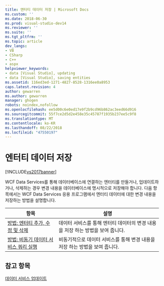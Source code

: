 ```yaml
---
title: 엔터티 데이터 저장 | Microsoft Docs
ms.custom: ''
ms.date: 2018-06-30
ms.prod: visual-studio-dev14
ms.reviewer: ''
ms.suite: ''
ms.tgt_pltfrm: ''
ms.topic: article
dev_langs:
- VB
- CSharp
- C++
- aspx
helpviewer_keywords:
- data [Visual Studio], updating
- data [Visual Studio], saving entities
ms.assetid: 116ed3ed-1271-4827-8528-1316ee0a8953
caps.latest.revision: 4
author: gewarren
ms.author: gewarren
manager: ghogen
robots: noindex,nofollow
ms.openlocfilehash: ee5d00c6e0ed17e9f2b9cd96b862ac3eed66d916
ms.sourcegitcommit: 55f7ce2d5d2e458e35c45787f1935b237ee5c9f8
ms.translationtype: MT
ms.contentlocale: ko-KR
ms.lasthandoff: 08/22/2018
ms.locfileid: "47550197"
---
```

# <a name="saving-entity-data"></a>엔터티 데이터 저장
[!INCLUDE[vs2017banner](../includes/vs2017banner.md)]

WCF Data Services를 통해 데이터베이스에 연결하는 엔터티를 만들거나, 업데이트하거나, 삭제하는 경우 변경 내용을 데이터베이스에 명시적으로 저장해야 합니다. 다음 항목에서는 WCF Data Services 응용 프로그램에서 엔터티 데이터에 대한 변경 내용을 저장하는 방법을 설명합니다.  
  
|항목|설명|  
|-----------|-----------------|  
|[방법: 엔터티 추가, 수정 및 삭제](http://msdn.microsoft.com/library/a00f8933-b232-4445-95ba-adc634f055d8)|데이터 서비스를 통해 엔터티 데이터의 변경 내용을 저장 하는 방법을 보여 줍니다.|  
|[방법: 비동기 데이터 서비스 쿼리 실행](http://msdn.microsoft.com/library/902a2dc1-d0e9-4b00-90a8-becc4cb1f6a7)|비동기적으로 데이터 서비스를 통해 변경 내용을 저장 하는 방법을 보여 줍니다.|  
  
## <a name="see-also"></a>참고 항목  
 [데이터 서비스 업데이트](http://msdn.microsoft.com/library/00d993be-ffed-4dea-baf7-6eea982cdb54)